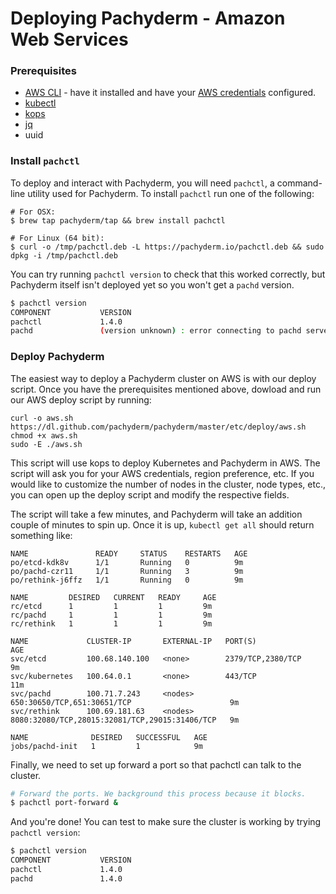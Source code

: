 # Deploying Pachyderm - Amazon Web Services

### Prerequisites

- [AWS CLI](https://aws.amazon.com/cli/) - have it installed and have your [AWS credentials](http://docs.aws.amazon.com/cli/latest/userguide/cli-chap-getting-started.html) configured.
- [kubectl](https://kubernetes.io/docs/user-guide/prereqs/)
- [kops](https://github.com/kubernetes/kops/blob/master/docs/install.md)
- [jq](https://stedolan.github.io/jq/download/)
- uuid

### Install `pachctl`

To deploy and interact with Pachyderm, you will need `pachctl`, a command-line utility used for Pachyderm. To install `pachctl` run one of the following:


```shell
# For OSX:
$ brew tap pachyderm/tap && brew install pachctl

# For Linux (64 bit):
$ curl -o /tmp/pachctl.deb -L https://pachyderm.io/pachctl.deb && sudo dpkg -i /tmp/pachctl.deb
```

You can try running `pachctl version` to check that this worked correctly, but Pachyderm itself isn't deployed yet so you won't get a `pachd` version.

```sh
$ pachctl version
COMPONENT           VERSION
pachctl             1.4.0
pachd               (version unknown) : error connecting to pachd server at address (0.0.0.0:30650): context deadline exceeded.
```

### Deploy Pachyderm

The easiest way to deploy a Pachyderm cluster on AWS is with our deploy script. Once you have the prerequisites mentioned above, dowload and run our AWS deploy script by running:

```
curl -o aws.sh https://dl.github.com/pachyderm/pachyderm/master/etc/deploy/aws.sh
chmod +x aws.sh
sudo -E ./aws.sh
```

This script will use kops to deploy Kubernetes and Pachyderm in AWS.  The script will ask you for your AWS credentials, region preference, etc.  If you would like to customize the number of nodes in the cluster, node types, etc., you can open up the deploy script and modify the respective fields.

The script will take a few minutes, and Pachyderm will take an addition couple of minutes to spin up.  Once it is up, `kubectl get all` should return something like:

```
NAME               READY     STATUS    RESTARTS   AGE
po/etcd-kdk8v      1/1       Running   0          9m
po/pachd-czr11     1/1       Running   3          9m
po/rethink-j6ffz   1/1       Running   0          9m

NAME         DESIRED   CURRENT   READY     AGE
rc/etcd      1         1         1         9m
rc/pachd     1         1         1         9m
rc/rethink   1         1         1         9m

NAME             CLUSTER-IP       EXTERNAL-IP   PORT(S)                                          AGE
svc/etcd         100.68.140.100   <none>        2379/TCP,2380/TCP                                9m
svc/kubernetes   100.64.0.1       <none>        443/TCP                                          11m
svc/pachd        100.71.7.243     <nodes>       650:30650/TCP,651:30651/TCP                      9m
svc/rethink      100.69.181.63    <nodes>       8080:32080/TCP,28015:32081/TCP,29015:31406/TCP   9m

NAME              DESIRED   SUCCESSFUL   AGE
jobs/pachd-init   1         1            9m
```

Finally, we need to set up forward a port so that pachctl can talk to the cluster.

```sh
# Forward the ports. We background this process because it blocks.
$ pachctl port-forward &
```

And you're done! You can test to make sure the cluster is working by trying `pachctl version`:
```sh
$ pachctl version
COMPONENT           VERSION
pachctl             1.4.0
pachd               1.4.0
```

